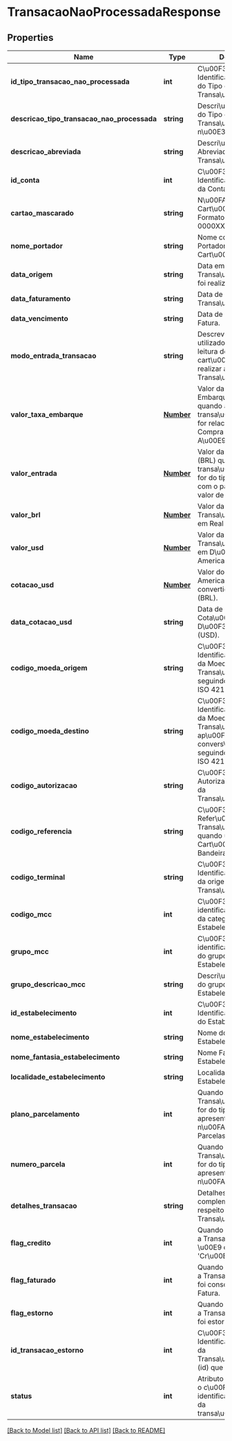 # TransacaoNaoProcessadaResponse

## Properties
Name | Type | Description | Notes
------------ | ------------- | ------------- | -------------
**id_tipo_transacao_nao_processada** | **int** | C\u00F3digo de Identifica\u00E7\u00E3o do Tipo da Transa\u00E7\u00E3o. | [optional] 
**descricao_tipo_transacao_nao_processada** | **string** | Descri\u00E7\u00E3o do Tipo da Transa\u00E7\u00E3o n\u00E3o Processada. | [optional] 
**descricao_abreviada** | **string** | Descri\u00E7\u00E3o Abreviada da Transa\u00E7\u00E3o. | [optional] 
**id_conta** | **int** | C\u00F3digo de Identifica\u00E7\u00E3o da Conta (id). | [optional] 
**cartao_mascarado** | **string** | N\u00FAmero do Cart\u00E3o em Formato 0000XXXXXXXX0000. | [optional] 
**nome_portador** | **string** | Nome completo do Portador do Cart\u00E3o. | [optional] 
**data_origem** | **string** | Data em que a Transa\u00E7\u00E3o foi realizada. | [optional] 
**data_faturamento** | **string** | Data de Faturamento da Transa\u00E7\u00E3o. | [optional] 
**data_vencimento** | **string** | Data de Vencimento da Fatura. | [optional] 
**modo_entrada_transacao** | **string** | Descreve o modo utilizado para realizar a leitura dos dados do cart\u00E3o para realizar a Transa\u00E7\u00E3o. | [optional] 
**valor_taxa_embarque** | [**Number**](Number.md) | Valor da Taxa de Embarque em Real (BRL) quando a transa\u00E7\u00E3o for relacionada a Compra de Passagens A\u00E9reas. | [optional] 
**valor_entrada** | [**Number**](Number.md) | Valor da Entrada em Real (BRL) quando a transa\u00E7\u00E3o for do tipo Parcelada com o pagamento de um valor de Entrada. | [optional] 
**valor_brl** | [**Number**](Number.md) | Valor da Transa\u00E7\u00E3o em Real (BRL). | [optional] 
**valor_usd** | [**Number**](Number.md) | Valor da Transa\u00E7\u00E3o em D\u00F3lar Americano (USD). | [optional] 
**cotacao_usd** | [**Number**](Number.md) | Valor do D\u00F3lar Americano (USD) convertido em Real (BRL). | [optional] 
**data_cotacao_usd** | **string** | Data de Fechamento da Cota\u00E7\u00E3o do D\u00F3lar Americano (USD). | [optional] 
**codigo_moeda_origem** | **string** | C\u00F3digo de Identifica\u00E7\u00E3o da Moeda utilizada na Transa\u00E7\u00E3o, seguindo padr\u00E3o ISO 4217. | [optional] 
**codigo_moeda_destino** | **string** | C\u00F3digo de Identifica\u00E7\u00E3o da Moeda da Transa\u00E7\u00E3o ap\u00F3s a convers\u00E3o, seguindo padr\u00E3o ISO 4217. | [optional] 
**codigo_autorizacao** | **string** | C\u00F3digo de Autoriza\u00E7\u00E3o da Transa\u00E7\u00E3o. | [optional] 
**codigo_referencia** | **string** | C\u00F3digo de Refer\u00EAncia da Transa\u00E7\u00E3o quando utilizado Cart\u00E3o Bandeirado. | [optional] 
**codigo_terminal** | **string** | C\u00F3digo de Identifica\u00E7\u00E3o da origem da captura da Transa\u00E7\u00E3o. | [optional] 
**codigo_mcc** | **int** | C\u00F3digo de identifica\u00E7\u00E3o da categoria do Estabelecimento. | [optional] 
**grupo_mcc** | **int** | C\u00F3digo de identifica\u00E7\u00E3o do grupo do Estabelecimento. | [optional] 
**grupo_descricao_mcc** | **string** | Descri\u00E7\u00E3o do grupo do Estabelecimento. | [optional] 
**id_estabelecimento** | **int** | C\u00F3digo de Identifica\u00E7\u00E3o do Estabelecimento (id). | [optional] 
**nome_estabelecimento** | **string** | Nome do Estabelecimento. | [optional] 
**nome_fantasia_estabelecimento** | **string** | Nome Fantasia do Estabelecimento. | [optional] 
**localidade_estabelecimento** | **string** | Localidade do Estabelecimento. | [optional] 
**plano_parcelamento** | **int** | Quando a Transa\u00E7\u00E3o for do tipo Parcelada, apresenta o n\u00FAmero total de Parcelas. | [optional] 
**numero_parcela** | **int** | Quando a Transa\u00E7\u00E3o for do tipo Parcelada, apresenta o n\u00FAmero da Parcela. | [optional] 
**detalhes_transacao** | **string** | Detalhes complementares a respeito da Transa\u00E7\u00E3o. | [optional] 
**flag_credito** | **int** | Quando ativa, indica que a Transa\u00E7\u00E3o \u00E9 do Tipo &#39;Cr\u00E9dito&#39;. | [optional] 
**flag_faturado** | **int** | Quando ativa, indica que a Transa\u00E7\u00E3o foi consolidada em uma Fatura. | [optional] 
**flag_estorno** | **int** | Quando ativa, indica que a Transa\u00E7\u00E3o foi estornada. | [optional] 
**id_transacao_estorno** | **int** | C\u00F3digo de Identifica\u00E7\u00E3o da Transa\u00E7\u00E3o (id) que gerou o estorno. | [optional] 
**status** | **int** | Atributo que representa o c\u00F3digo identificador do status da transa\u00E7\u00E3o. | [optional] 

[[Back to Model list]](../README.md#documentation-for-models) [[Back to API list]](../README.md#documentation-for-api-endpoints) [[Back to README]](../README.md)


